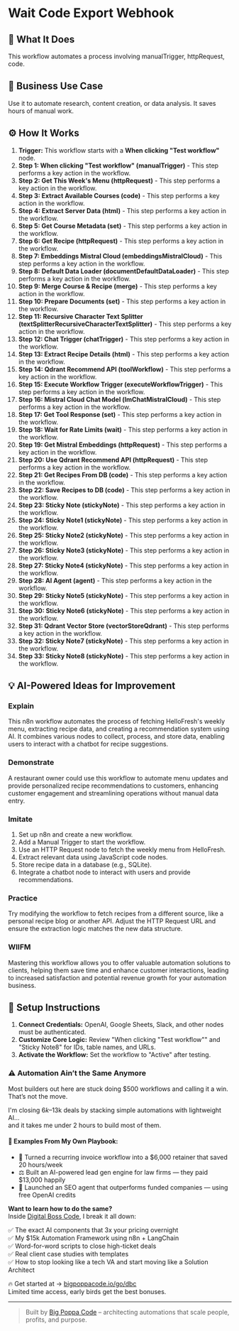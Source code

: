 # Wait Code Export Webhook

## 🚀 What It Does
This workflow automates a process involving manualTrigger, httpRequest, code.

## 💼 Business Use Case
Use it to automate research, content creation, or data analysis. It saves hours of manual work.

## ⚙️ How It Works
1.  **Trigger:** This workflow starts with a **When clicking "Test workflow"** node.
2. **Step 1: When clicking "Test workflow" (manualTrigger)** - This step performs a key action in the workflow.
3. **Step 2: Get This Week's Menu (httpRequest)** - This step performs a key action in the workflow.
4. **Step 3: Extract Available Courses (code)** - This step performs a key action in the workflow.
5. **Step 4: Extract Server Data (html)** - This step performs a key action in the workflow.
6. **Step 5: Get Course Metadata (set)** - This step performs a key action in the workflow.
7. **Step 6: Get Recipe (httpRequest)** - This step performs a key action in the workflow.
8. **Step 7: Embeddings Mistral Cloud (embeddingsMistralCloud)** - This step performs a key action in the workflow.
9. **Step 8: Default Data Loader (documentDefaultDataLoader)** - This step performs a key action in the workflow.
10. **Step 9: Merge Course & Recipe (merge)** - This step performs a key action in the workflow.
11. **Step 10: Prepare Documents (set)** - This step performs a key action in the workflow.
12. **Step 11: Recursive Character Text Splitter (textSplitterRecursiveCharacterTextSplitter)** - This step performs a key action in the workflow.
13. **Step 12: Chat Trigger (chatTrigger)** - This step performs a key action in the workflow.
14. **Step 13: Extract Recipe Details (html)** - This step performs a key action in the workflow.
15. **Step 14: Qdrant Recommend API (toolWorkflow)** - This step performs a key action in the workflow.
16. **Step 15: Execute Workflow Trigger (executeWorkflowTrigger)** - This step performs a key action in the workflow.
17. **Step 16: Mistral Cloud Chat Model (lmChatMistralCloud)** - This step performs a key action in the workflow.
18. **Step 17: Get Tool Response (set)** - This step performs a key action in the workflow.
19. **Step 18: Wait for Rate Limits (wait)** - This step performs a key action in the workflow.
20. **Step 19: Get Mistral Embeddings (httpRequest)** - This step performs a key action in the workflow.
21. **Step 20: Use Qdrant Recommend API (httpRequest)** - This step performs a key action in the workflow.
22. **Step 21: Get Recipes From DB (code)** - This step performs a key action in the workflow.
23. **Step 22: Save Recipes to DB (code)** - This step performs a key action in the workflow.
24. **Step 23: Sticky Note (stickyNote)** - This step performs a key action in the workflow.
25. **Step 24: Sticky Note1 (stickyNote)** - This step performs a key action in the workflow.
26. **Step 25: Sticky Note2 (stickyNote)** - This step performs a key action in the workflow.
27. **Step 26: Sticky Note3 (stickyNote)** - This step performs a key action in the workflow.
28. **Step 27: Sticky Note4 (stickyNote)** - This step performs a key action in the workflow.
29. **Step 28: AI Agent (agent)** - This step performs a key action in the workflow.
30. **Step 29: Sticky Note5 (stickyNote)** - This step performs a key action in the workflow.
31. **Step 30: Sticky Note6 (stickyNote)** - This step performs a key action in the workflow.
32. **Step 31: Qdrant Vector Store (vectorStoreQdrant)** - This step performs a key action in the workflow.
33. **Step 32: Sticky Note7 (stickyNote)** - This step performs a key action in the workflow.
34. **Step 33: Sticky Note8 (stickyNote)** - This step performs a key action in the workflow.

## 💡 AI-Powered Ideas for Improvement
### Explain
This n8n workflow automates the process of fetching HelloFresh's weekly menu, extracting recipe data, and creating a recommendation system using AI. It combines various nodes to collect, process, and store data, enabling users to interact with a chatbot for recipe suggestions.

### Demonstrate
A restaurant owner could use this workflow to automate menu updates and provide personalized recipe recommendations to customers, enhancing customer engagement and streamlining operations without manual data entry.

### Imitate
1. Set up n8n and create a new workflow.
2. Add a Manual Trigger to start the workflow.
3. Use an HTTP Request node to fetch the weekly menu from HelloFresh.
4. Extract relevant data using JavaScript code nodes.
5. Store recipe data in a database (e.g., SQLite).
6. Integrate a chatbot node to interact with users and provide recommendations.

### Practice
Try modifying the workflow to fetch recipes from a different source, like a personal recipe blog or another API. Adjust the HTTP Request URL and ensure the extraction logic matches the new data structure.

### WIIFM
Mastering this workflow allows you to offer valuable automation solutions to clients, helping them save time and enhance customer interactions, leading to increased satisfaction and potential revenue growth for your automation business.

## 🔧 Setup Instructions
1. **Connect Credentials:** OpenAI, Google Sheets, Slack, and other nodes must be authenticated.
2. **Customize Core Logic:** Review "When clicking "Test workflow"" and "Sticky Note8" for IDs, table names, and URLs.
3. **Activate the Workflow:** Set the workflow to "Active" after testing.

### ⚠️ Automation Ain’t the Same Anymore

Most builders out here are stuck doing $500 workflows and calling it a win.  
That’s not the move.  

I'm closing $6k–$13k deals by stacking simple automations with lightweight AI...  
and it takes me under 2 hours to build most of them.

#### 🧠 Examples From My Own Playbook:
- 🔁 Turned a recurring invoice workflow into a $6,000 retainer that saved 20 hours/week  
- ⚖️ Built an AI-powered lead gen engine for law firms — they paid $13,000 happily  
- 🚀 Launched an SEO agent that outperforms funded companies — using free OpenAI credits  

**Want to learn how to do the same?**  
Inside [Digital Boss Code](https://bigpoppacode.io/go/dbc), I break it all down:

✅ The exact AI components that 3x your pricing overnight  
✅ My $15k Automation Framework using n8n + LangChain  
✅ Word-for-word scripts to close high-ticket deals  
✅ Real client case studies with templates  
✅ How to stop looking like a tech VA and start moving like a Solution Architect  

🔥 Get started at → [bigpoppacode.io/go/dbc](https://bigpoppacode.io/go/dbc)  
Limited time access, early birds get the best bonuses.

---
> Built by [Big Poppa Code](https://bigpoppacode.io) – architecting automations that scale people, profits, and purpose.
